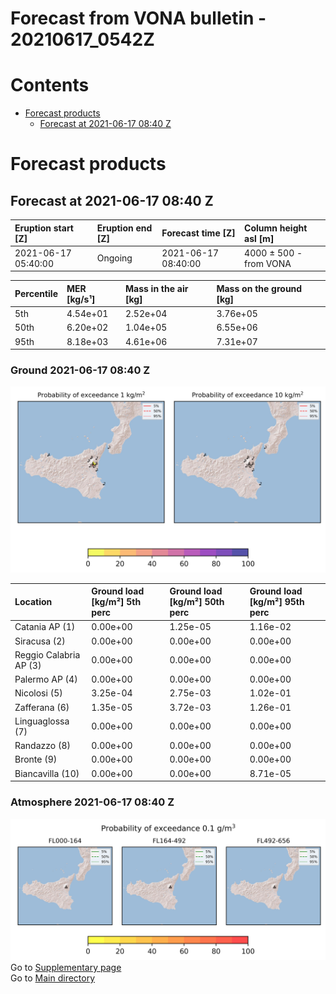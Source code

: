 
Forecast from VONA bulletin - 20210617_0542Z
============================================

Contents
========

* [Forecast products](#forecast-products)
	* [Forecast at 2021-06-17 08:40 Z](#forecast-at-2021-06-17-0840-z)

# Forecast products

## Forecast at 2021-06-17 08:40 Z
  

|Eruption start [Z]|Eruption end [Z]|Forecast time [Z]|Column height asl [m]|
| :--- | :--- | :--- | :--- |
|2021-06-17 05:40:00|Ongoing|2021-06-17 08:40:00|4000 ± 500 - from VONA|
  
  

|Percentile|MER [kg/s¹]|Mass in the air [kg]|Mass on the ground [kg]|
| :--- | :--- | :--- | :--- |
|5th|4.54e+01|2.52e+04|3.76e+05|
|50th|6.20e+02|1.04e+05|6.55e+06|
|95th|8.18e+03|4.61e+06|7.31e+07|
  

### Ground 2021-06-17 08:40 Z
  
![](./figures/probability_grd_2021_06_17_0840_scenario_1.png)  
  
  
  
  
  
  
  
  
  

|Location|Ground load [kg/m²] 5th perc|Ground load [kg/m²] 50th perc|Ground load [kg/m²] 95th perc|
| :--- | :--- | :--- | :--- |
|Catania AP (1)|0.00e+00|1.25e-05|1.16e-02|
|Siracusa (2)|0.00e+00|0.00e+00|0.00e+00|
|Reggio Calabria AP (3)|0.00e+00|0.00e+00|0.00e+00|
|Palermo AP (4)|0.00e+00|0.00e+00|0.00e+00|
|Nicolosi (5)|3.25e-04|2.75e-03|1.02e-01|
|Zafferana (6)|1.35e-05|3.72e-03|1.26e-01|
|Linguaglossa (7)|0.00e+00|0.00e+00|0.00e+00|
|Randazzo (8)|0.00e+00|0.00e+00|0.00e+00|
|Bronte (9)|0.00e+00|0.00e+00|0.00e+00|
|Biancavilla (10)|0.00e+00|0.00e+00|8.71e-05|
  

### Atmosphere 2021-06-17 08:40 Z
  
![](./figures/probability_air_2021_06_17_0840_scenario_1_conclev_1.png)  
Go to [Supplementary page](Supplementary_page.md)  
Go to [Main directory](https://github.com/federicapardini/Real_time_ash_forecast)